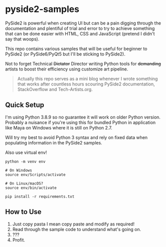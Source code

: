 # pyside2-samples

PySide2 is powerful when creating UI but can be a pain digging through the documentation and plentiful of trial and error to try to achieve something that can be done easier with HTML, CSS and JavaScript (pretend I didn't say that woops).

This repo contains various samples that will be useful for beginner to PySide2 (or PySide6/PyQt5 but I'll be sticking to PySide2).

Not to forget Technical ~~Dictator~~ Director writing Python tools for ~~demanding~~ artists to boost their efficiency using customize art pipeline.

> Actually this repo serves as a mini blog whenever I wrote something that works after countless hours scouring PySide2 documentation, StackOverflow and Tech-Artists.org.

## Quick Setup

I'm using Python 3.8.9 so no guarantee it will work on older Python version. Probably a nuisance if you're using this for bundled Python in application like Maya on Windows where it is still on Python 2.7.

Will try my best to avoid Python 3 syntax and rely on fixed data when populating information in the PySide2 samples.

Also use virtual env!

```shell
python -m venv env

# On Windows
source env/Scripts/activate

# On Linux/macOS?
source env/bin/activate

pip install -r requirements.txt
```

## How to Use

1. Just copy pasta I mean copy paste and modify as required!
1. Read through the sample code to understand what's going on.
1. ???
1. Profit.
